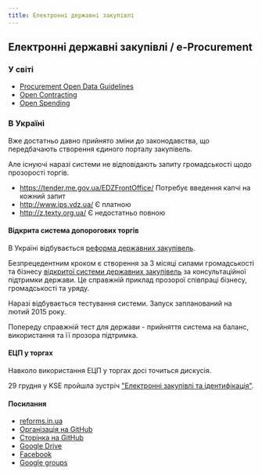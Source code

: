 ```yaml
---
title: Електронні державні закупівлі
---
```


## Електронні державні закупівлі / e-Procurement

### У світі

* [Procurement Open Data Guidelines](http://sunlightfoundation.com/procurement/opendataguidelines)
* [Open Contracting](http://www.open-contracting.org/)
* [Open Spending](https://openspending.org/)

### В Україні

Вже достатньо давно прийнято зміни до законодавства, що передбачають створення єдиного порталу закупівель.

Але існуючі наразі системи не відповідають запиту громадськості щодо прозорості торгів.

* https://tender.me.gov.ua/EDZFrontOffice/ Потребує введення капчі на кожний запит
* http://www.ips.vdz.ua/ Є платною
* http://z.texty.org.ua/ Є недостатньо повною

#### Відкрита система допорогових торгів

В Україні відбувається [реформа державних закупівель](http://reforms.in.ua/initsiatyvy/reforma-derzhavnyh-zakupivel.html).

Безпрецедентним кроком є створення за 3 місяці силами громадськості та бізнесу
[відкритої системи державних закупівель](https://github.com/openprocurement) за консультаційної підтримки держави.
Це справжній приклад прозорої співпраці бізнесу, громадськості та уряду.

Наразі відбувається тестування системи. Запуск запланований на лютий 2015 року.

Попереду справжній тест для держави - прийняття система на баланс, використання та її прозора підтримка.

#### ЕЦП у торгах

Навколо використання ЕЦП у торгах досі точиться дискусія.

29 грудня у KSE пройшла зустріч ["Електронні закупівлі та ідентифікація"](https://www.facebook.com/events/820420791348993/).


#### Посилання

 * [reforms.in.ua](http://reforms.in.ua/initsiatyvy/reforma-derzhavnyh-zakupivel.html)
 * [Організація на GitHub](https://github.com/openprocurement)
 * [Сторінка на GitHub](http://openprocurement.github.io/openprocurement/)
 * [Google Drive](https://drive.google.com/open?id=0B_3IVhT2e1C1aFAtdk14NWxjY2M&authuser=0)
 * [Facebook](https://www.facebook.com/groups/zakupki.gov.ua)
 * [Google groups]()
